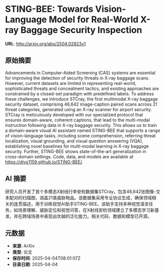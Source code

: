# STING-BEE: Towards Vision-Language Model for Real-World X-ray Baggage Security Inspection

**URL**: http://arxiv.org/abs/2504.02823v1

## 原始摘要

Advancements in Computer-Aided Screening (CAS) systems are essential for
improving the detection of security threats in X-ray baggage scans. However,
current datasets are limited in representing real-world, sophisticated threats
and concealment tactics, and existing approaches are constrained by a
closed-set paradigm with predefined labels. To address these challenges, we
introduce STCray, the first multimodal X-ray baggage security dataset,
comprising 46,642 image-caption paired scans across 21 threat categories,
generated using an X-ray scanner for airport security. STCray is meticulously
developed with our specialized protocol that ensures domain-aware, coherent
captions, that lead to the multi-modal instruction following data in X-ray
baggage security. This allows us to train a domain-aware visual AI assistant
named STING-BEE that supports a range of vision-language tasks, including scene
comprehension, referring threat localization, visual grounding, and visual
question answering (VQA), establishing novel baselines for multi-modal learning
in X-ray baggage security. Further, STING-BEE shows state-of-the-art
generalization in cross-domain settings. Code, data, and models are available
at https://divs1159.github.io/STING-BEE/.


## AI 摘要

研究人员开发了首个多模态X射线行李安检数据集STCray，包含46,642张图像-文本配对的扫描图，涵盖21类威胁物品。该数据集采用专业协议生成，确保领域相关的连贯描述，用于训练视觉AI助手STING-BEE。该助手支持多种视觉语言任务，如场景理解、威胁定位和视觉问答，在X射线安检领域建立了多模态学习新基准，并在跨域场景中表现出优越的泛化能力。相关代码、数据和模型已开源。

## 元数据

- **来源**: ArXiv
- **类型**: 论文
- **保存时间**: 2025-04-04T08:01:07Z
- **目录日期**: 2025-04-04
